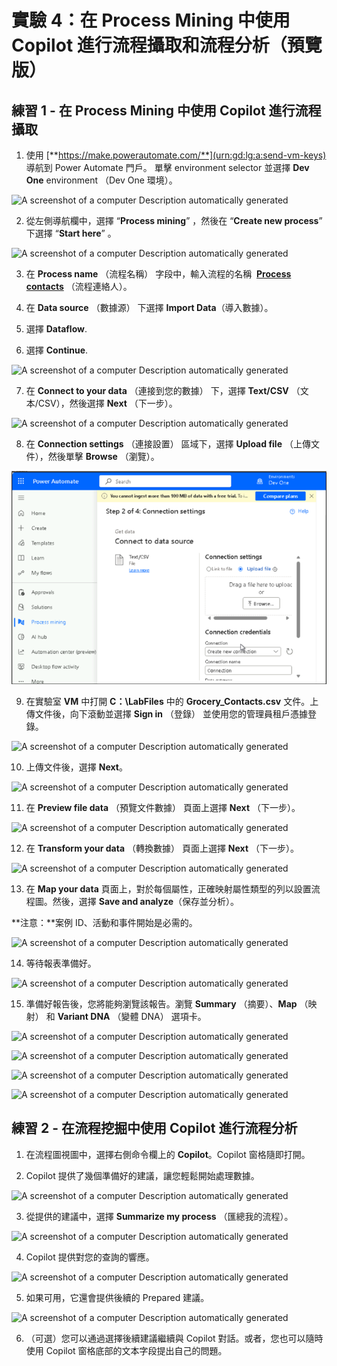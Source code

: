 # 實驗 4：在 Process Mining 中使用 Copilot 進行流程攝取和流程分析（預覽版）

## 練習 1 - 在 Process Mining 中使用 Copilot 進行流程攝取

1.  使用 [**https://make.powerautomate.com/**](urn:gd:lg:a:send-vm-keys)
    導航到 Power Automate 門戶。 單擊 environment selector 並選擇 **Dev
    One** environment （Dev One 環境）。

![A screenshot of a computer Description automatically
generated](./media/image1.png)

2.  從左側導航欄中，選擇 “**Process mining**” ，然後在 “**Create new
    process**” 下選擇 “**Start here**” 。

![A screenshot of a computer Description automatically
generated](./media/image2.png)

3.  在 **Process name** （流程名稱） 字段中，輸入流程的名稱  [**Process
    contacts**](urn:gd:lg:a:send-vm-keys) （流程連絡人）。

4.  在 **Data source** （數據源） 下選擇 **Import Data**（導入數據）。

5.  選擇 **Dataflow**.

6.  選擇 **Continue**.

![A screenshot of a computer Description automatically
generated](./media/image3.png)

7.  在 **Connect to your data** （連接到您的數據） 下，選擇 **Text/CSV**
    （文本/CSV），然後選擇 **Next** （下一步）。

![A screenshot of a computer Description automatically
generated](./media/image4.png)

8.  在 **Connection settings** （連接設置） 區域下，選擇 **Upload file**
    （上傳文件），然後單擊 **Browse** （瀏覽）。

![](./media/image5.png)

9.  在實驗室 **VM** 中打開 **C：\LabFiles** 中的
    **Grocery_Contacts.csv** 文件。上傳文件後，向下滾動並選擇 **Sign
    in** （登錄） 並使用您的管理員租戶憑據登錄。

![A screenshot of a computer Description automatically
generated](./media/image6.png)

10. 上傳文件後，選擇 **Next**。

![A screenshot of a computer Description automatically
generated](./media/image7.png)

11. 在 **Preview file data** （預覽文件數據） 頁面上選擇 **Next**
    （下一步）。

![A screenshot of a computer Description automatically
generated](./media/image8.png)

12. 在 **Transform your data** （轉換數據） 頁面上選擇 **Next**
    （下一步）。

![A screenshot of a computer Description automatically
generated](./media/image9.png)

13. 在 **Map your data**
    頁面上，對於每個屬性，正確映射屬性類型的列以設置流程圖。然後，選擇
    **Save and analyze**（保存並分析）。

**注意：**案例 ID、活動和事件開始是必需的。

![A screenshot of a computer Description automatically
generated](./media/image10.png)

14. 等待報表準備好。

![A screenshot of a computer Description automatically
generated](./media/image11.png)

15. 準備好報告後，您將能夠瀏覽該報告。瀏覽 **Summary** （摘要）、**Map**
    （映射） 和 **Variant DNA** （變體 DNA） 選項卡。

![A screenshot of a computer Description automatically
generated](./media/image12.png)

![A screenshot of a computer Description automatically
generated](./media/image13.png)

![A screenshot of a computer Description automatically
generated](./media/image14.png)

![A screenshot of a computer Description automatically
generated](./media/image15.png)

## 練習 2 - 在流程挖掘中使用 Copilot 進行流程分析

1.  在流程圖視圖中，選擇右側命令欄上的 **Copilot**。Copilot
    窗格隨即打開。

2.  Copilot 提供了幾個準備好的建議，讓您輕鬆開始處理數據。

![A screenshot of a computer Description automatically
generated](./media/image16.png)

3.  從提供的建議中，選擇 **Summarize my process** （匯總我的流程）。

![A screenshot of a computer Description automatically
generated](./media/image17.png)

4.  Copilot 提供對您的查詢的響應。

![A screenshot of a computer Description automatically
generated](./media/image18.png)

5.  如果可用，它還會提供後續的 Prepared 建議。

![A screenshot of a computer Description automatically
generated](./media/image19.png)

6.  （可選）您可以通過選擇後續建議繼續與 Copilot
    對話。或者，您也可以隨時使用 Copilot
    窗格底部的文本字段提出自己的問題。
